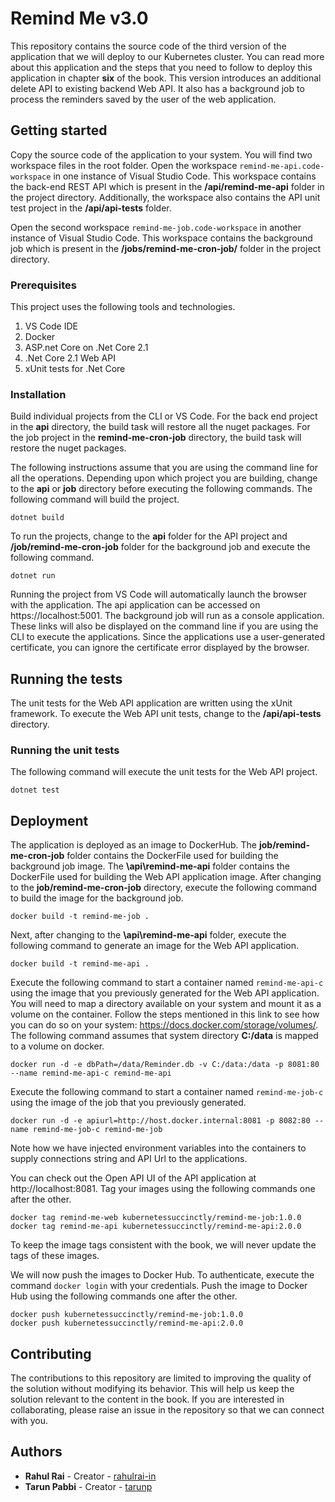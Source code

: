 # Remind Me v3.0

This repository contains the source code of the third version of the application that we will deploy to our Kubernetes cluster. You can read more about this application and the steps that you need to follow to deploy this application in chapter **six** of the book. This version introduces an additional delete API to existing backend Web API. It also has a background job to process the reminders saved by the user of the web application.

## Getting started

Copy the source code of the application to your system. You will find two workspace files in the root folder. Open the workspace `remind-me-api.code-workspace` in one instance of Visual Studio Code. This workspace contains the back-end REST API which is present in the **/api/remind-me-api** folder in the project directory. Additionally, the workspace also contains the API unit test project in the **/api/api-tests** folder.

Open the second workspace `remind-me-job.code-workspace` in another instance of Visual Studio Code. This workspace contains the background job which is present in the **/jobs/remind-me-cron-job/** folder in the project directory.

### Prerequisites

This project uses the following tools and technologies.

1. VS Code IDE
2. Docker
3. ASP.net Core on .Net Core 2.1
4. .Net Core 2.1 Web API
5. xUnit tests for .Net Core

### Installation

Build individual projects from the CLI or VS Code. For the back end project in the **api** directory, the build task will restore all the nuget packages. For the job project in the **remind-me-cron-job** directory, the build task will restore the nuget packages.

The following instructions assume that you are using the command line for all the operations. Depending upon which project you are building, change to the **api** or **job** directory before executing the following commands. The following command will build the project.

```
dotnet build
```

To run the projects, change to the **api** folder for the API project and **/job/remind-me-cron-job** folder for the background job and execute the following command.

```
dotnet run
```

Running the project from VS Code will automatically launch the browser with the application. The api application can be accessed on https://localhost:5001. The background job will run as a console application. These links will also be displayed on the command line if you are using the CLI to execute the applications. Since the applications use a user-generated certificate, you can ignore the certificate error displayed by the browser.

## Running the tests

The unit tests for the Web API application are written using the xUnit framework. To execute the Web API unit tests, change to the **/api/api-tests** directory.

### Running the unit tests

The following command will execute the unit tests for the Web API project.

```
dotnet test
```

## Deployment

The application is deployed as an image to DockerHub. The **job/remind-me-cron-job** folder contains the DockerFile used for building the background job image. The **\api\remind-me-api** folder contains the DockerFile used for building the Web API application image. After changing to the **job/remind-me-cron-job** directory, execute the following command to build the image for the background job.

```
docker build -t remind-me-job .
```

Next, after changing to the **\api\remind-me-api** folder, execute the following command to generate an image for the Web API application.

```
docker build -t remind-me-api .
```

Execute the following command to start a container named `remind-me-api-c` using the image that you previously generated for the Web API application. You will need to map a directory available on your system and mount it as a volume on the container. Follow the steps mentioned in this link to see how you can do so on your system: https://docs.docker.com/storage/volumes/. The following command assumes that system directory **C:/data** is mapped to a volume on docker.

```
docker run -d -e dbPath=/data/Reminder.db -v C:/data:/data -p 8081:80 --name remind-me-api-c remind-me-api
```

Execute the following command to start a container named `remind-me-job-c` using the image of the job that you previously generated.

```
docker run -d -e apiurl=http://host.docker.internal:8081 -p 8082:80 --name remind-me-job-c remind-me-job
```

Note how we have injected environment variables into the containers to supply connections string and API Url to the applications.

You can check out the Open API UI of the API application at http://localhost:8081. Tag your images using the following commands one after the other.

```
docker tag remind-me-web kubernetessuccinctly/remind-me-job:1.0.0
docker tag remind-me-api kubernetessuccinctly/remind-me-api:2.0.0
```

To keep the image tags consistent with the book, we will never update the tags of these images.

We will now push the images to Docker Hub. To authenticate, execute the command `docker login` with your credentials. Push the image to Docker Hub using the following commands one after the other.

```
docker push kubernetessuccinctly/remind-me-job:1.0.0
docker push kubernetessuccinctly/remind-me-api:2.0.0
```

## Contributing

The contributions to this repository are limited to improving the quality of the solution without modifying its behavior. This will help us keep the solution relevant to the content in the book. If you are interested in collaborating, please raise an issue in the repository so that we can connect with you.

## Authors

- **Rahul Rai** - Creator - [rahulrai-in](https://github.com/rahulrai-in)
- **Tarun Pabbi** - Creator - [tarunp](https://github.com/tarunp)
